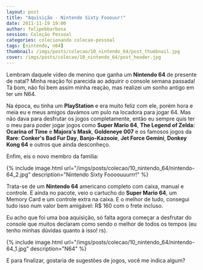 ```yaml
---
layout: post
title: "Aquisição - Nintendo Sixty Fooouur!"
date: 2011-11-19 19:00
author: felipebbarbosa
session: Coleção Pessoal
categories: colecionando colecao-pessoal
tags: [nintendo, n64]
thumbnail: /imgs/posts/colecao/10_nintendo_64/post_thumbnail.jpg
cover: /imgs/posts/colecao/10_nintendo_64/post_header.jpg
---
```


Lembram daquele vídeo de menino que ganha um **Nintendo 64** de presente de natal? Minha reação foi
parecida ao adquirir o console semana passada! Tá bom, não foi bem assim minha reação, mas realizei
um sonho antigo em ter um N64.

<!--more-->

Na época, eu tinha um **PlayStation** e era muito feliz com ele, porém hora e meia eu e meus amigos
davámos um pulo na locadora para jogar 64. Mas não dava para desfrutar os jogos completamente,
então eu sempre quis ter o meu para poder jogar jogos como **Super Mario 64**, **The Legend of
Zelda: Ocarina of Time** e **Majora's Mask**, **Goldeneye 007** e os famosos jogos da **Rare**:
**Conker's Bad Fur Day**, **Banjo-Kazooie**, **Jet Force Gemini**, **Donkey Kong 64** e outros que
ainda desconheço.

Enfim, eis o novo membro da família:

{% include image.html
  url="/imgs/posts/colecao/10_nintendo_64/nintendo-64_2.jpg"
  description="Nintendo Sixty Foooouuurrr!" %}

Trata-se de um **Nintendo 64** americano completo com caixa, manual e controle. E ainda no pacote,
veio o cartucho do **Super Mario 64**, um Memory Card e um controle extra na caixa. E o melhor de
tudo, consegui tudo isso num valor bem amigável: R\$ 160 com o frete incluso.

Eu acho que foi uma boa aquisição, só falta agora começar a desfrutar do console que muitos
declaram como sendo o melhor de todos os tempos (eu tenho minhas dúvidas quanto à isso! rs).

{% include image.html
  url="/imgs/posts/colecao/10_nintendo_64/nintendo-64_1.jpg"
  description="N64" %}

E para finalizar, gostaria de sugestões de jogos, você me indica algum?
